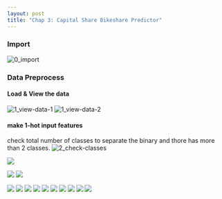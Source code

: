 ```yaml
---
layout: post
title: "Chap 3: Capital Share Bikeshare Predictor"
---
```


### Import

![0_import](https://baliuzeger.github.io/sjl/assets/images/kionge_ch3_bicycle/0_import.png)

### Data Preprocess
#### Load & View the data
![1_view-data-1](https://baliuzeger.github.io/sjl/assets/images/kionge_ch3_bicycle/1_view-data-1.png)
![1_view-data-2](https://baliuzeger.github.io/sjl/assets/images/kionge_ch3_bicycle/1_view-data-2.png)

#### make 1-hot input features
check total number of classes to separate the binary and thore has more than 2 classes.
![2_check-classes](https://baliuzeger.github.io/sjl/assets/images/kionge_ch3_bicycle/2_check-classes.png)

![](https://baliuzeger.github.io/sjl/assets/images/kionge_ch3_bicycle/.png)

![](https://baliuzeger.github.io/sjl/assets/images/kionge_ch3_bicycle/.png)
![](https://baliuzeger.github.io/sjl/assets/images/kionge_ch3_bicycle/.png)

![](https://baliuzeger.github.io/sjl/assets/images/kionge_ch3_bicycle/.png)
![](https://baliuzeger.github.io/sjl/assets/images/kionge_ch3_bicycle/.png)
![](https://baliuzeger.github.io/sjl/assets/images/kionge_ch3_bicycle/.png)
![](https://baliuzeger.github.io/sjl/assets/images/kionge_ch3_bicycle/.png)
![](https://baliuzeger.github.io/sjl/assets/images/kionge_ch3_bicycle/.png)
![](https://baliuzeger.github.io/sjl/assets/images/kionge_ch3_bicycle/.png)
![](https://baliuzeger.github.io/sjl/assets/images/kionge_ch3_bicycle/.png)
![](https://baliuzeger.github.io/sjl/assets/images/kionge_ch3_bicycle/.png)
![](https://baliuzeger.github.io/sjl/assets/images/kionge_ch3_bicycle/.png)
![](https://baliuzeger.github.io/sjl/assets/images/kionge_ch3_bicycle/.png)
